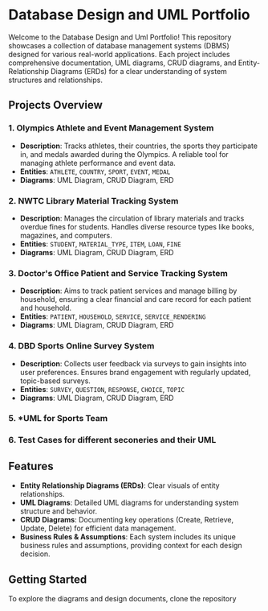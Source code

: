 # Database Design and UML Portfolio

Welcome to the Database Design and Uml Portfolio! This repository showcases a collection of database management systems (DBMS) designed for various real-world applications. Each project includes comprehensive documentation, UML diagrams, CRUD diagrams, and Entity-Relationship Diagrams (ERDs) for a clear understanding of system structures and relationships.

## Projects Overview

### 1. **Olympics Athlete and Event Management System**
   - **Description**: Tracks athletes, their countries, the sports they participate in, and medals awarded during the Olympics. A reliable tool for managing athlete performance and event data.
   - **Entities**: `ATHLETE`, `COUNTRY`, `SPORT`, `EVENT`, `MEDAL`
   - **Diagrams**: UML Diagram, CRUD Diagram, ERD

### 2. **NWTC Library Material Tracking System**
   - **Description**: Manages the circulation of library materials and tracks overdue fines for students. Handles diverse resource types like books, magazines, and computers.
   - **Entities**: `STUDENT`, `MATERIAL_TYPE`, `ITEM`, `LOAN`, `FINE`
   - **Diagrams**: UML Diagram, CRUD Diagram, ERD

### 3. **Doctor's Office Patient and Service Tracking System**
   - **Description**: Aims to track patient services and manage billing by household, ensuring a clear financial and care record for each patient and household.
   - **Entities**: `PATIENT`, `HOUSEHOLD`, `SERVICE`, `SERVICE_RENDERING`
   - **Diagrams**: UML Diagram, CRUD Diagram, ERD

### 4. **DBD Sports Online Survey System**
   - **Description**: Collects user feedback via surveys to gain insights into user preferences. Ensures brand engagement with regularly updated, topic-based surveys.
   - **Entities**: `SURVEY`, `QUESTION`, `RESPONSE`, `CHOICE`, `TOPIC`
   - **Diagrams**: UML Diagram, CRUD Diagram, ERD

### 5. ***UML for Sports Team**

### 6. **Test Cases for different seconeries and their UML**

## Features
- **Entity Relationship Diagrams (ERDs)**: Clear visuals of entity relationships.
- **UML Diagrams**: Detailed UML diagrams for understanding system structure and behavior.
- **CRUD Diagrams**: Documenting key operations (Create, Retrieve, Update, Delete) for efficient data management.
- **Business Rules & Assumptions**: Each system includes its unique business rules and assumptions, providing context for each design decision.

## Getting Started
To explore the diagrams and design documents, clone the repository
